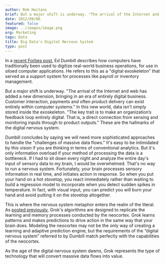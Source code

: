 ```yaml
---
author: Rob Haitani
brief: But a major shift is underway. "The arrival of the Internet and web has added a new dimension, bringing in an era of entirely digital business. Customer
date: 2012/09/06
featured: false
image: ../images/image.png
org: Marketing
tags: Data
title: Big Data's Digital Nervous System
type: post
---
```


In a
[recent Forbes post](http://www.forbes.com/sites/oreillymedia/2012/09/04/big-data-is-creating-a-digital-nervous-system/),
Ed Dumbill describes how
computers have traditionally been used to digitize real-world business
operations, for use in siloed computer applications.  He refers to this as a
"digital exoskeleton" that served as a support system for processes like
payroll or inventory management.

But a major shift is underway.  "The arrival of the Internet and web has added a
new dimension, bringing in an era of entirely digital business. Customer
interaction, payments and often product delivery can exist entirely within
computer systems."  In this new world, data isn't simply stored  inside the
exoskeleton.  "The key trait is to make an organization’s feedback loop entirely
digital. That is, a direct connection from sensing and monitoring inputs through
to product outputs."  These are the hallmarks of the digital nervous system.

Dumbill concludes by saying we will need more sophisticated approaches to handle
the "challenges of massive data flows."  It's easy to be intimidated by this
vision if you are thinking in terms of conventional analytics. But it's only
information overload if your method of processing the data is a bottleneck.  If
I had to sit down every night and analyze the entire day's input of sensory data
to my brain, I would be overwhelmed. That's no way to run a nervous system.
Fortunately, your brain processes sensory information in real time, and
initiates action in response. So when you put your hand on a hot stovetop, you
react immediately rather than waiting to build a regression model to incorporate
when you detect sudden spikes in temperature.  In fact, with visual input, you
can predict you will burn your hand and avoid putting it on the stovetop
altogether.

This is where the nervous system metaphor enters the realm of the literal. As
[posted previously](./the-problem-of-representation.html), Grok's algorithms are
designed to replicate the learning and memory processes conducted by the
neocortex.  Grok learns patterns and makes predictions to drive action in the
same way that your brain does. Modeling the neocortex may not be the only way of
creating a learning and adaptive prediction engine, but the requirements of the
“digital nervous system” referred to by Dumbill match perfectly with the
capabilities of the neocortex.

As the age of the digital nervous system dawns, Grok represents the type of
technology that will convert massive data flows into value.
